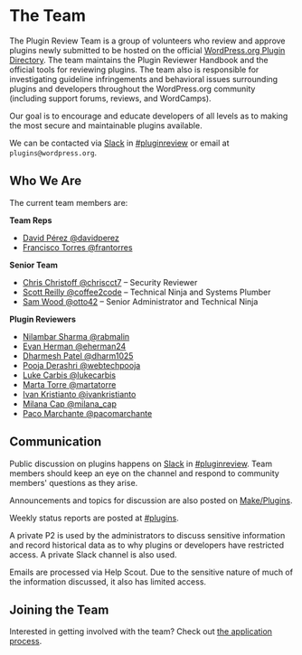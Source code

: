 # The Team

The Plugin Review Team is a group of volunteers who review and approve plugins newly submitted to be hosted on the official [WordPress.org Plugin Directory](https://wordpress.org/plugins/). The team maintains the Plugin Reviewer Handbook and the official tools for reviewing plugins. The team also is responsible for investigating guideline infringements and behavioral issues surrounding plugins and developers throughout the WordPress.org community (including support forums, reviews, and WordCamps).

Our goal is to encourage and educate developers of all levels as to making the most secure and maintainable plugins available.

We can be contacted via [Slack](https://make.wordpress.org/chat/) in [#pluginreview](https://wordpress.slack.com/messages/pluginreview/) or email at `plugins@wordpress.org`.

## Who We Are

The current team members are:

**Team Reps**

* [David Pérez @davidperez](https://profiles.wordpress.org/davidperez/)
* [Francisco Torres @frantorres](https://profiles.wordpress.org/frantorres/)

**Senior Team**

* [Chris Christoff @chriscct7](https://profiles.wordpress.org/chriscct7/) – Security Reviewer
* [Scott Reilly @coffee2code](https://profiles.wordpress.org/coffee2code/) – Technical Ninja and Systems Plumber
* [Sam Wood @otto42](https://profiles.wordpress.org/otto42/) – Senior Administrator and Technical Ninja

**Plugin Reviewers**

* [Nilambar Sharma @rabmalin](https://profiles.wordpress.org/rabmalin/)
* [Evan Herman @eherman24](https://profiles.wordpress.org/eherman24/)
* [Dharmesh Patel @dharm1025](https://profiles.wordpress.org/dharm1025/)
* [Pooja Derashri @webtechpooja](https://profiles.wordpress.org/webtechpooja/)
* [Luke Carbis @lukecarbis](https://profiles.wordpress.org/lukecarbis/)
* [Marta Torre @martatorre](https://profiles.wordpress.org/martatorre/)
* [Ivan Kristianto @ivankristianto](https://profiles.wordpress.org/ivankristianto/)
* [Milana Cap @milana_cap](https://profiles.wordpress.org/milana_cap/)
* [Paco Marchante @pacomarchante](https://profiles.wordpress.org/pacomarchante/)

## Communication

Public discussion on plugins happens on [Slack](https://make.wordpress.org/chat/) in [#pluginreview](https://wordpress.slack.com/archives/C1LBM36LC). Team members should keep an eye on the channel and respond to community members' questions as they arise.

Announcements and topics for discussion are also posted on [Make/Plugins](https://make.wordpress.org/plugins/).

Weekly status reports are posted at [#plugins](https://make.wordpress.org/updates/tag/plugins/).

A private P2 is used by the administrators to discuss sensitive information and record historical data as to why plugins or developers have restricted access. A private Slack channel is also used.

Emails are processed via Help Scout. Due to the sensitive nature of much of the information discussed, it also has limited access.

## Joining the Team

Interested in getting involved with the team? Check out [the application process](https://make.wordpress.org/plugins/handbook/apply/).
